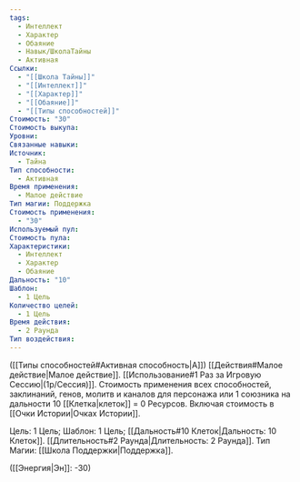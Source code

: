 ```yaml
---
tags:
  - Интеллект
  - Характер
  - Обаяние
  - Навык/ШколаТайны
  - Активная
Ссылки:
  - "[[Школа Тайны]]"
  - "[[Интеллект]]"
  - "[[Характер]]"
  - "[[Обаяние]]"
  - "[[Типы способностей]]"
Стоимость: "30"
Стоимость выкупа: 
Уровни: 
Связанные навыки: 
Источник:
  - Тайна
Тип способности:
  - Активная
Время применения:
  - Малое действие
Тип магии: Поддержка
Стоимость применения:
  - "30"
Используемый пул: 
Стоимость пула: 
Характеристики:
  - Интеллект
  - Характер
  - Обаяние
Дальность: "10"
Шаблон:
  - 1 Цель
Количество целей:
  - 1 Цель
Время действия:
  - 2 Раунда
Тип воздействия:
---
```

([[Типы способностей#Активная способность|А]]) [[Действия#Малое действие|Малое действие]]. [[Использование#1 Раз за Игровую Сессию|(1р/Сессия)]]. Стоимость применения всех способностей, заклинаний, генов, молитв и каналов для персонажа или 1 союзника на дальности 10 [[Клетка|клеток]] = 0 Ресурсов. Включая стоимость в [[Очки Истории|Очках Истории]]. 

Цель: 1 Цель; Шаблон: 1 Цель; [[Дальность#10 Клеток|Дальность: 10 Клеток]]. [[Длительность#2 Раунда|Длительность: 2 Раунда]]. Тип Магии: [[Школа Поддержки|Поддержка]].

([[Энергия|Эн]]: -30)